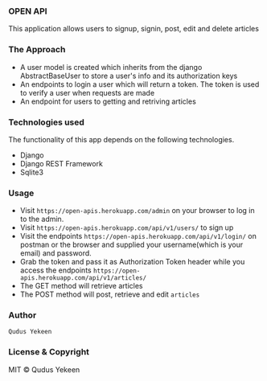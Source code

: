 ### OPEN API
This application allows users to signup, signin, post, edit and delete articles

### The Approach
- A user model is created which inherits from the django AbstractBaseUser to store a user's info and its authorization keys
- An endpoints to login a user which will return a token. The token is used to verify a user when requests are made
- An endpoint for users to getting and retriving articles

### Technologies used
The functionality of this app depends on the following technologies.

- Django
- Django REST Framework
- Sqlite3

### Usage
- Visit `https://open-apis.herokuapp.com/admin` on your browser to log in to the admin.
- Visit `https://open-apis.herokuapp.com/api/v1/users/` to sign up
- Visit the endpoints `https://open-apis.herokuapp.com/api/v1/login/` on postman or the browser and supplied your username(which is your email) and password.
- Grab the token and pass it as Authorization Token header while you access the endpoints `https://open-apis.herokuapp.com/api/v1/articles/`
- The GET method will retrieve articles
- The POST method will post, retrieve and edit `articles`


### Author
`Qudus Yekeen`

### License & Copyright
MIT © Qudus Yekeen